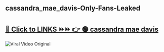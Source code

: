 
 ## cassandra_mae_davis-Only-Fans-Leaked

# <h2><a href="https://clipsfans.com/cassandra_mae_davis&ref=git">🔗 Click to LINKS ⏩⏩ 👉 🟢 cassandra mae davis </a></h2>

<a href="https://clipsfans.com/cassandra_mae_davis&ref=git" rel="nofollow" data-target="animated-image.originalLink"><img src="https://i.ibb.co.com/xMMVF88/686577567.gif" alt="Viral Video Original" style="max-width: 100%; display: inline-block;" data-target="animated-image.originalImage"></a>
